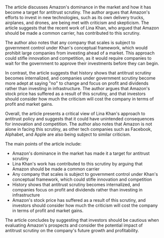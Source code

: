 The article discusses Amazon's dominance in the market and how it has become a target for antitrust scrutiny. The author argues that Amazon's efforts to invest in new technologies, such as its own delivery trucks, airplanes, and drones, are being met with criticism and skepticism. The article suggests that the recent work of Lina Khan, who argued that Amazon should be made a common carrier, has contributed to this scrutiny.

The author also notes that any company that scales is subject to government control under Khan's conceptual framework, which would prohibit large companies from investing ahead of a market. This approach could stifle innovation and competition, as it would require companies to wait for the government to approve their investments before they can begin.

In contrast, the article suggests that history shows that antitrust scrutiny becomes internalized, and companies under government scrutiny become more adept at saying "no" to change and focus on profit and dividends rather than investing in infrastructure. The author argues that Amazon's stock price has suffered as a result of this scrutiny, and that investors should consider how much the criticism will cost the company in terms of profit and market gains.

Overall, the article presents a critical view of Lina Khan's approach to antitrust policy and suggests that it could have unintended consequences for innovation and competition. The author also notes that Amazon is not alone in facing this scrutiny, as other tech companies such as Facebook, Alphabet, and Apple are also being subject to similar criticism.

The main points of the article include:

* Amazon's dominance in the market has made it a target for antitrust scrutiny
* Lina Khan's work has contributed to this scrutiny by arguing that Amazon should be made a common carrier
* Any company that scales is subject to government control under Khan's conceptual framework, which could stifle innovation and competition
* History shows that antitrust scrutiny becomes internalized, and companies focus on profit and dividends rather than investing in infrastructure
* Amazon's stock price has suffered as a result of this scrutiny, and investors should consider how much the criticism will cost the company in terms of profit and market gains.

The article concludes by suggesting that investors should be cautious when evaluating Amazon's prospects and consider the potential impact of antitrust scrutiny on the company's future growth and profitability.